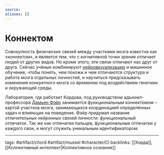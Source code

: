 ```yaml
---
source:
aliases: []
---
```

# Коннектом
Совокупность физических связей между участками мозга известна как «коннектом», и является тем, что с когнитивной точки зрения отличает людей от других видов. Но кроме этого, эти связи отличают нас друг от друга. Сейчас учёные комбинируют [нейровизуализацию](https://ru.wikipedia.org/wiki/%D0%9D%D0%B5%D0%B9%D1%80%D0%BE%D0%B2%D0%B8%D0%B7%D1%83%D0%B0%D0%BB%D0%B8%D0%B7%D0%B0%D1%86%D0%B8%D1%8F) и машинное обучение, чтобы понять, чем похожи и чем отличаются структура и работа мозга отдельных личностей, и научиться предсказывать изменения конкретного мозга со временем под воздействием генетики и окружающей среды.

Лаборатория, где работает Кордова, под руководством адъюнкт-профессора [Дамьен Фэйр](https://www.ohsu.edu/xd/education/schools/school-of-medicine/departments/basic-science-departments/behn/people/labs/fair-neuroimaging-lab/people/pi-damien-fair.cfm) занимается функциональным коннектомом – картой участков мозга, занимающихся координацией определённых задач и влияющих на поведение. Фэйр придумал название отличительных нейронных связей личности: функциональный отпечаток. Так же как отпечатки пальцев, функциональные отпечатки у каждого свои, и могут служить уникальным идентификатором.

---
tags: #artifact/chord #artifact/mussel #character/CI
backlinks: [[Хорда]], [[Коллективный интеллект|Коллективное сознание]]